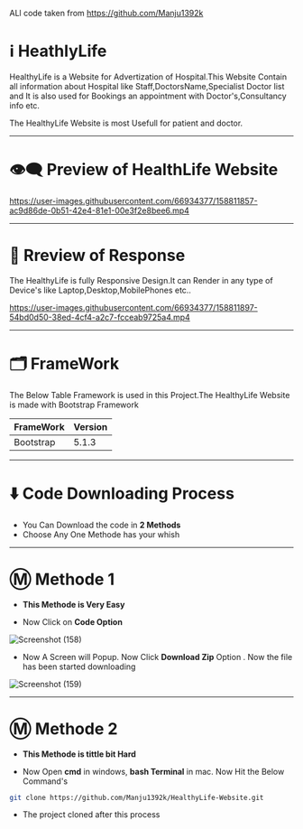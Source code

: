 ALl code taken from https://github.com/Manju1392k


# ℹ️ HeathlyLife

HealthyLife is a Website for Advertization of Hospital.This Website Contain all information about Hospital like Staff,DoctorsName,Specialist Doctor list and It is 
also used for Bookings an appointment with Doctor's,Consultancy info etc.

The HealthyLife Website is most Usefull for patient and doctor.

---

# 👁️‍🗨️ Preview of HealthLife Website

https://user-images.githubusercontent.com/66934377/158811857-ac9d86de-0b51-42e4-81e1-00e3f2e8bee6.mp4

---


# 📱 Rreview of Response
The HealthyLife is fully Responsive Design.It can Render in any type of Device's like Laptop,Desktop,MobilePhones etc..

https://user-images.githubusercontent.com/66934377/158811897-54bd0d50-38ed-4cf4-a2c7-fcceab9725a4.mp4

---

# 🗂️ FrameWork 

The Below Table Framework is used in this Project.The HealthyLife Website is made with Bootstrap Framework

| FrameWork  | Version |
| ------------- | ------------- |
| Bootstrap  | 5.1.3  |

---

# ⬇️ Code Downloading Process

* You Can Download the code in **2 Methods**
* Choose Any One Methode has your whish

---

# Ⓜ️ Methode 1

* **This Methode is Very Easy**

* Now Click on __Code Option__

![Screenshot (158)](https://user-images.githubusercontent.com/66934377/164152919-f2854829-535d-4227-9c2f-031f8051f6ac.png)

* Now A Screen will Popup. Now Click **Download Zip** Option . Now the file has been started downloading 

![Screenshot (159)](https://user-images.githubusercontent.com/66934377/164153128-b64e85a2-e40c-4457-9835-a749ac79acd6.png)

---

# Ⓜ️ Methode 2

* **This Methode is tittle bit Hard**

* Now Open **cmd** in windows, **bash Terminal** in mac. Now Hit the Below Command's

```bash
git clone https://github.com/Manju1392k/HealthyLife-Website.git
```

* The project cloned after this process



